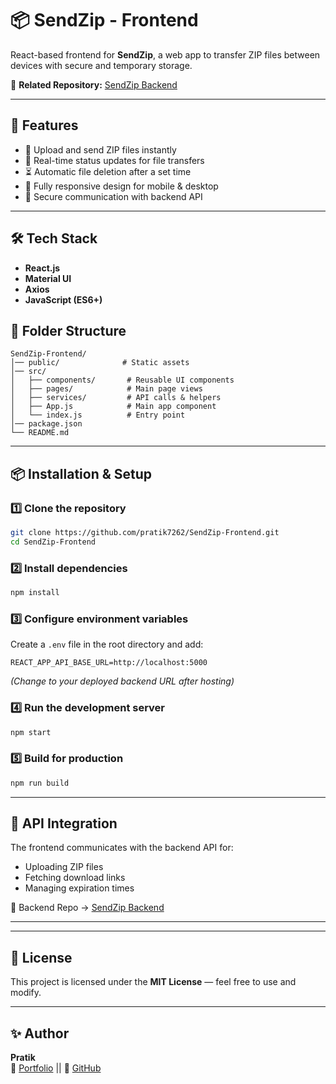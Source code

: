 # 📦 SendZip - Frontend

React-based frontend for **SendZip**, a web app to transfer ZIP files between devices with secure and temporary storage.

🔗 **Related Repository:** [SendZip Backend](https://github.com/pratik7262/SendZip-Backend)

---

## 🚀 Features

- 📂 Upload and send ZIP files instantly
- 🔄 Real-time status updates for file transfers
- ⏳ Automatic file deletion after a set time
- 📱 Fully responsive design for mobile & desktop
- 🔐 Secure communication with backend API

---

## 🛠 Tech Stack

- **React.js**
- **Material UI**
- **Axios**
- **JavaScript (ES6+)**

<!-- ---

## 🌐 Live Demo

_(Add link after deployment)_

--- -->

## 📂 Folder Structure

```
SendZip-Frontend/
│── public/              # Static assets
│── src/
│   ├── components/       # Reusable UI components
│   ├── pages/            # Main page views
│   ├── services/         # API calls & helpers
│   ├── App.js            # Main app component
│   └── index.js          # Entry point
│── package.json
└── README.md
```

---

## 📦 Installation & Setup

### 1️⃣ Clone the repository

```bash
git clone https://github.com/pratik7262/SendZip-Frontend.git
cd SendZip-Frontend
```

### 2️⃣ Install dependencies

```bash
npm install
```

### 3️⃣ Configure environment variables

Create a `.env` file in the root directory and add:

```
REACT_APP_API_BASE_URL=http://localhost:5000
```

_(Change to your deployed backend URL after hosting)_

### 4️⃣ Run the development server

```bash
npm start
```

### 5️⃣ Build for production

```bash
npm run build
```

---

## 🔗 API Integration

The frontend communicates with the backend API for:

- Uploading ZIP files
- Fetching download links
- Managing expiration times

📌 Backend Repo → [SendZip Backend](https://github.com/pratik7262/SendZip-Backend)

---

---

## 📜 License

This project is licensed under the **MIT License** — feel free to use and modify.

---

## ✨ Author

**Pratik**  
💼 [Portfolio](https://pratikshinde.in) || 🐙 [GitHub](https://github.com/pratik7262)
